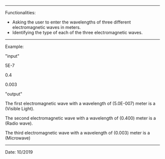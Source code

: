 ------------
Functionalities:
  - Asking the user to enter the wavelengths of three different electromagnetic waves in meters. 
  - Identifying the type of each of the three electromagnetic waves.
---
Example: 

"input"

5E-7 

0.4 

0.003

"output"

The first electromagnetic wave with a wavelength of (5.0E-007) meter is a (Visible Light). 

The second electromagnetic wave with a wavelength of (0.400) meter is a (Radio wave). 

The third electromagnetic wave with a wavelength of (0.003) meter is a (Microwave)


-------
Date: 10/2019
